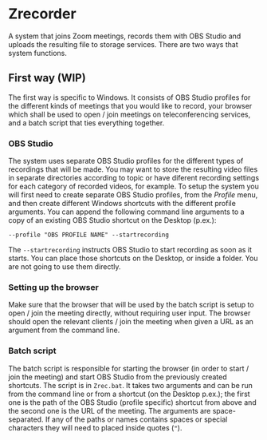 # Zrecorder 

A system that joins Zoom meetings, records them with OBS Studio and
uploads the resulting file to storage services. There are two ways
that system functions.

## First way (WIP)

The first way is specific to Windows. It consists of OBS Studio
profiles for the different kinds of meetings that you would like to
record, your browser which shall be used to open / join meetings on
teleconferencing services, and a batch script that ties everything
together. 

### OBS Studio

The system uses separate OBS Studio profiles for the different types
of recordings that will be made. You may want to store the resulting
video files in separate directories according to topic or have
diferent recording settings for each category of recorded videos, for
example. To setup the system you will first need to create separate
OBS Studio profiles, from the _Profile_ menu, and then create
different Windows shortcuts with the different profile arguments. You
can append the following command line arguments to a copy of an
existing OBS Studio shortcut on the Desktop (p.ex.): 
```
--profile "OBS PROFILE NAME" --startrecording
```
The `--startrecording` instructs OBS Studio to start recording as soon
as it starts. You can place those shortcuts on the Desktop, or inside
a folder. You are not going to use them directly.

### Setting up the browser

Make sure that the browser that will be used by the batch script is
setup to open / join the meeting directly, without requiring user
input. The browser should open the relevant clients / join the meeting
when given a URL as an argument from the command line.

### Batch script

The batch script is responsible for starting the browser (in order to
start / join the meeting) and start OBS Studio from the previously
created shortcuts. The script is in `Zrec.bat`. It takes two arguments
and can be run from the command line or from a shortcut (on the
Desktop p.ex.); the first one is the path of the OBS Studio (profile
specific) shortcut from above and the second one is the URL of the
meeting. The arguments are space-separated. If any of the paths or
names contains spaces or special characters they will need to placed
inside quotes (`"`).
